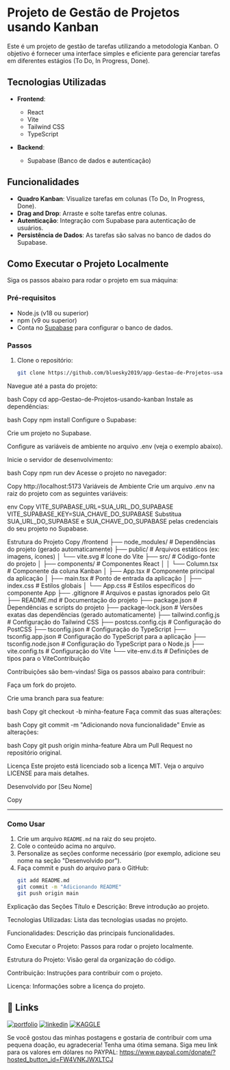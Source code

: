 # Projeto de Gestão de Projetos usando Kanban

Este é um projeto de gestão de tarefas utilizando a metodologia Kanban. O objetivo é fornecer uma interface simples e eficiente para gerenciar tarefas em diferentes estágios (To Do, In Progress, Done).

## Tecnologias Utilizadas

- **Frontend**:
  - React
  - Vite
  - Tailwind CSS
  - TypeScript

- **Backend**:
  - Supabase (Banco de dados e autenticação)

## Funcionalidades

- **Quadro Kanban**: Visualize tarefas em colunas (To Do, In Progress, Done).
- **Drag and Drop**: Arraste e solte tarefas entre colunas.
- **Autenticação**: Integração com Supabase para autenticação de usuários.
- **Persistência de Dados**: As tarefas são salvas no banco de dados do Supabase.

## Como Executar o Projeto Localmente

Siga os passos abaixo para rodar o projeto em sua máquina:

### Pré-requisitos

- Node.js (v18 ou superior)
- npm (v9 ou superior)
- Conta no [Supabase](https://supabase.com/) para configurar o banco de dados.

### Passos

1. Clone o repositório:
   ```bash
   git clone https://github.com/bluesky2019/app-Gestao-de-Projetos-usando-kanban.git


Navegue até a pasta do projeto:

bash
Copy
cd app-Gestao-de-Projetos-usando-kanban
Instale as dependências:

bash
Copy
npm install
Configure o Supabase:

Crie um projeto no Supabase.

Configure as variáveis de ambiente no arquivo .env (veja o exemplo abaixo).

Inicie o servidor de desenvolvimento:

bash
Copy
npm run dev
Acesse o projeto no navegador:

Copy
http://localhost:5173
Variáveis de Ambiente
Crie um arquivo .env na raiz do projeto com as seguintes variáveis:

env
Copy
VITE_SUPABASE_URL=SUA_URL_DO_SUPABASE
VITE_SUPABASE_KEY=SUA_CHAVE_DO_SUPABASE
Substitua SUA_URL_DO_SUPABASE e SUA_CHAVE_DO_SUPABASE pelas credenciais do seu projeto no Supabase.

Estrutura do Projeto
Copy
/frontend
├── node_modules/            # Dependências do projeto (gerado automaticamente)
├── public/                  # Arquivos estáticos (ex: imagens, ícones)
│   └── vite.svg             # Ícone do Vite
├── src/                     # Código-fonte do projeto
│   ├── components/          # Componentes React
│   │   └── Column.tsx       # Componente da coluna Kanban
│   ├── App.tsx              # Componente principal da aplicação
│   ├── main.tsx             # Ponto de entrada da aplicação
│   ├── index.css            # Estilos globais
│   └── App.css              # Estilos específicos do componente App
├── .gitignore               # Arquivos e pastas ignorados pelo Git
├── README.md                # Documentação do projeto
├── package.json             # Dependências e scripts do projeto
├── package-lock.json        # Versões exatas das dependências (gerado automaticamente)
├── tailwind.config.js       # Configuração do Tailwind CSS
├── postcss.config.cjs       # Configuração do PostCSS
├── tsconfig.json            # Configuração do TypeScript
├── tsconfig.app.json        # Configuração do TypeScript para a aplicação
├── tsconfig.node.json       # Configuração do TypeScript para o Node.js
├── vite.config.ts           # Configuração do Vite
└── vite-env.d.ts            # Definições de tipos para o ViteContribuição

Contribuições são bem-vindas! Siga os passos abaixo para contribuir:

Faça um fork do projeto.

Crie uma branch para sua feature:

bash
Copy
git checkout -b minha-feature
Faça commit das suas alterações:

bash
Copy
git commit -m "Adicionando nova funcionalidade"
Envie as alterações:

bash
Copy
git push origin minha-feature
Abra um Pull Request no repositório original.

Licença
Este projeto está licenciado sob a licença MIT. Veja o arquivo LICENSE para mais detalhes.

Desenvolvido por [Seu Nome]

Copy

---

### **Como Usar**

1. Crie um arquivo `README.md` na raiz do seu projeto.
2. Cole o conteúdo acima no arquivo.
3. Personalize as seções conforme necessário (por exemplo, adicione seu nome na seção "Desenvolvido por").
4. Faça commit e push do arquivo para o GitHub:
   ```bash
   git add README.md
   git commit -m "Adicionando README"
   git push origin main
Explicação das Seções
Título e Descrição: Breve introdução ao projeto.

Tecnologias Utilizadas: Lista das tecnologias usadas no projeto.

Funcionalidades: Descrição das principais funcionalidades.

Como Executar o Projeto: Passos para rodar o projeto localmente.

Estrutura do Projeto: Visão geral da organização do código.

Contribuição: Instruções para contribuir com o projeto.

Licença: Informações sobre a licença do projeto.


## 🔗 Links
[![portfolio](https://img.shields.io/badge/my_portfolio-000?style=for-the-badge&logo=ko-fi&logoColor=white)](https://medium.com/@gilnei809/gilnei-azambuja-borges-analista-de-dados-e-administrador-de-banco-de-dados-8774175b0e46)
[![linkedin](https://img.shields.io/badge/linkedin-0A66C2?style=for-the-badge&logo=linkedin&logoColor=white)](http://www.linkedin.com/in/gilnei-azambuja-borges-1a83432b)
[![KAGGLE](https://img.shields.io/badge/Kaggle-1DA1F2?style=for-the-badge&logo=twitter&logoColor=white)](https://www.kaggle.com/gilneiborges)


Se você gostou das minhas postagens e gostaria de contribuir com uma pequena doação, eu agradeceria! Tenha uma ótima semana. Siga meu link para os valores em dólares no PAYPAL: https://www.paypal.com/donate/?hosted_button_id=FW4VNKJWXLTCJ


